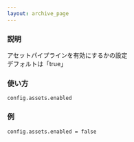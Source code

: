```yaml
---
layout: archive_page
---
```

### 説明
アセットパイプラインを有効にするかの設定  
デフォルトは「true」

### 使い方
    config.assets.enabled

### 例
    config.assets.enabled = false